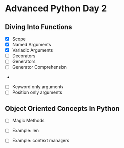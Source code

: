# Advanced Python Day 2

## Diving Into Functions

- [x] Scope
- [x] Named Arguments
- [x] Variadic Arguments
- [ ] Decorators
- [ ] Generators
- [ ] Generator Comprehension 
- 
- [ ] Keyword only arguments
- [ ] Position only arguments

## Object Oriented Concepts In Python
- [ ] Magic Methods
- [ ] Example: len
- [ ] Example: context managers

